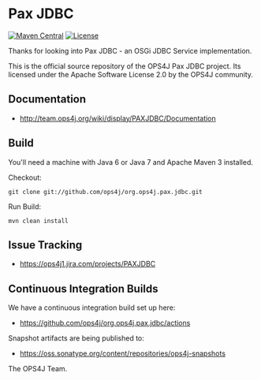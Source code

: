 Pax JDBC
========

[![Maven Central](https://maven-badges.herokuapp.com/maven-central/org.ops4j.pax/jdbc/badge.svg)](https://maven-badges.herokuapp.com/maven-central/org.ops4j.pax/jdbc)
[![License](https://img.shields.io/hexpm/l/plug.svg)](https://ops4j1.jira.com/wiki/display/ops4j/Licensing)

Thanks for looking into Pax JDBC - an OSGi JDBC Service implementation. 

This is the official source repository of the OPS4J Pax JDBC project.
Its licensed under the Apache Software License 2.0 by the OPS4J community.

## Documentation

* <http://team.ops4j.org/wiki/display/PAXJDBC/Documentation>

## Build

You'll need a machine with Java 6 or Java 7 and Apache Maven 3 installed.

Checkout:

    git clone git://github.com/ops4j/org.ops4j.pax.jdbc.git

Run Build:

    mvn clean install

## Issue Tracking

* <https://ops4j1.jira.com/projects/PAXJDBC>

## Continuous Integration Builds

We have a continuous integration build set up here:

* https://github.com/ops4j/org.ops4j.pax.jdbc/actions

Snapshot artifacts are being published to:

* <https://oss.sonatype.org/content/repositories/ops4j-snapshots>


The OPS4J Team.

